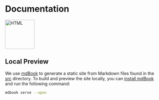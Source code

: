 # Documentation

<a href="https://AndrejOrsula.github.io/space_robotics_bench"> <img alt="HTML" src="https://github.com/AndrejOrsula/awesome-space-robotics/assets/22929099/3c8accf7-5acb-4bcd-9553-bf49cc622abe" width="96" height="96"></a>

## Local Preview

We use [mdBook](https://rust-lang.github.io/mdBook) to generate a static site from Markdown files found in the [src](src) directory. To build and preview the site locally, you can [install mdBook](https://rust-lang.github.io/mdBook/guide/installation.html) and run the following command:

```bash
mdbook serve --open
```
